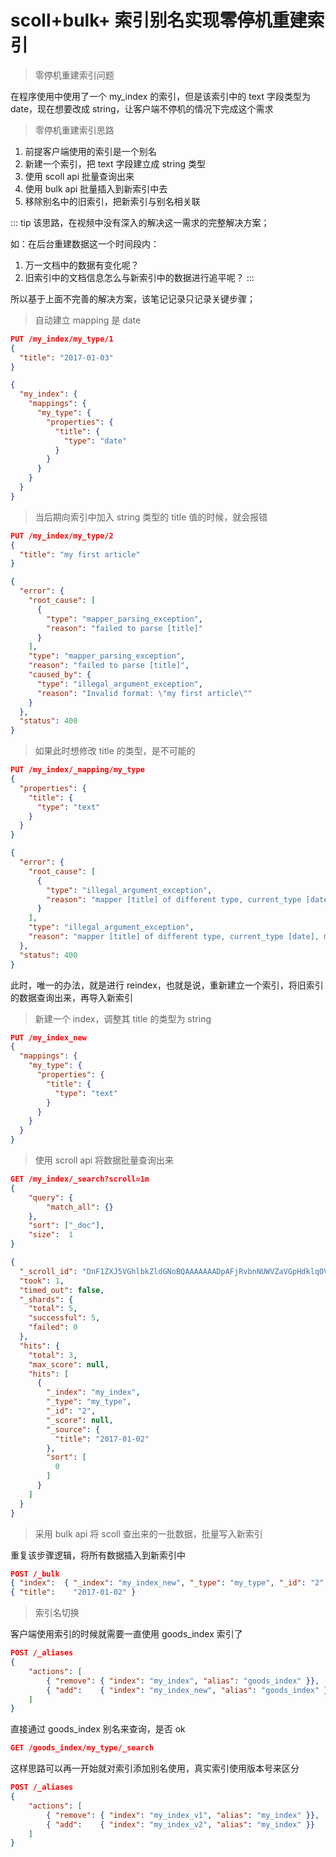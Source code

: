 # scoll+bulk+ 索引别名实现零停机重建索引

> 零停机重建索引问题

在程序使用中使用了一个 my_index 的索引，但是该索引中的 text 字段类型为 date，现在想要改成 string，让客户端不停机的情况下完成这个需求

> 零停机重建索引思路

1. 前提客户端使用的索引是一个别名
2. 新建一个索引，把 text 字段建立成 string 类型
3. 使用 scoll api 批量查询出来
4. 使用 bulk api 批量插入到新索引中去
5. 移除别名中的旧索引，把新索引与别名相关联

::: tip
该思路，在视频中没有深入的解决这一需求的完整解决方案；

如：在后台重建数据这一个时间段内：

1. 万一文档中的数据有变化呢？
2. 旧索引中的文档信息怎么与新索引中的数据进行追平呢？
:::

所以基于上面不完善的解决方案，该笔记记录只记录关键步骤；

> 自动建立 mapping 是 date

```json
PUT /my_index/my_type/1
{
  "title": "2017-01-03"
}

{
  "my_index": {
    "mappings": {
      "my_type": {
        "properties": {
          "title": {
            "type": "date"
          }
        }
      }
    }
  }
}
```
> 当后期向索引中加入 string 类型的 title 值的时候，就会报错

```json
PUT /my_index/my_type/2
{
  "title": "my first article"
}

{
  "error": {
    "root_cause": [
      {
        "type": "mapper_parsing_exception",
        "reason": "failed to parse [title]"
      }
    ],
    "type": "mapper_parsing_exception",
    "reason": "failed to parse [title]",
    "caused_by": {
      "type": "illegal_argument_exception",
      "reason": "Invalid format: \"my first article\""
    }
  },
  "status": 400
}
```

> 如果此时想修改 title 的类型，是不可能的

```json
PUT /my_index/_mapping/my_type
{
  "properties": {
    "title": {
      "type": "text"
    }
  }
}

{
  "error": {
    "root_cause": [
      {
        "type": "illegal_argument_exception",
        "reason": "mapper [title] of different type, current_type [date], merged_type [text]"
      }
    ],
    "type": "illegal_argument_exception",
    "reason": "mapper [title] of different type, current_type [date], merged_type [text]"
  },
  "status": 400
}
```

此时，唯一的办法，就是进行 reindex，也就是说，重新建立一个索引，将旧索引的数据查询出来，再导入新索引

> 新建一个 index，调整其 title 的类型为 string

```json
PUT /my_index_new
{
  "mappings": {
    "my_type": {
      "properties": {
        "title": {
          "type": "text"
        }
      }
    }
  }
}
```

> 使用 scroll api 将数据批量查询出来

```json
GET /my_index/_search?scroll=1m
{
    "query": {
        "match_all": {}
    },
    "sort": ["_doc"],
    "size":  1
}

{
  "_scroll_id": "DnF1ZXJ5VGhlbkZldGNoBQAAAAAAADpAFjRvbnNUWVZaVGpHdklqOV9zcFd6MncAAAAAAAA6QRY0b25zVFlWWlRqR3ZJajlfc3BXejJ3AAAAAAAAOkIWNG9uc1RZVlpUakd2SWo5X3NwV3oydwAAAAAAADpDFjRvbnNUWVZaVGpHdklqOV9zcFd6MncAAAAAAAA6RBY0b25zVFlWWlRqR3ZJajlfc3BXejJ3",
  "took": 1,
  "timed_out": false,
  "_shards": {
    "total": 5,
    "successful": 5,
    "failed": 0
  },
  "hits": {
    "total": 3,
    "max_score": null,
    "hits": [
      {
        "_index": "my_index",
        "_type": "my_type",
        "_id": "2",
        "_score": null,
        "_source": {
          "title": "2017-01-02"
        },
        "sort": [
          0
        ]
      }
    ]
  }
}
```

> 采用 bulk api 将 scoll 查出来的一批数据，批量写入新索引

重复该步骤逻辑，将所有数据插入到新索引中

```json
POST /_bulk
{ "index":  { "_index": "my_index_new", "_type": "my_type", "_id": "2" }}
{ "title":    "2017-01-02" }
```

> 索引名切换

客户端使用索引的时候就需要一直使用 goods_index 索引了

```json
POST /_aliases
{
    "actions": [
        { "remove": { "index": "my_index", "alias": "goods_index" }},
        { "add":    { "index": "my_index_new", "alias": "goods_index" }}
    ]
}
```

直接通过 goods_index 别名来查询，是否 ok

```json
GET /goods_index/my_type/_search
```


这样思路可以再一开始就对索引添加别名使用，真实索引使用版本号来区分

```json
POST /_aliases
{
    "actions": [
        { "remove": { "index": "my_index_v1", "alias": "my_index" }},
        { "add":    { "index": "my_index_v2", "alias": "my_index" }}
    ]
}

```
